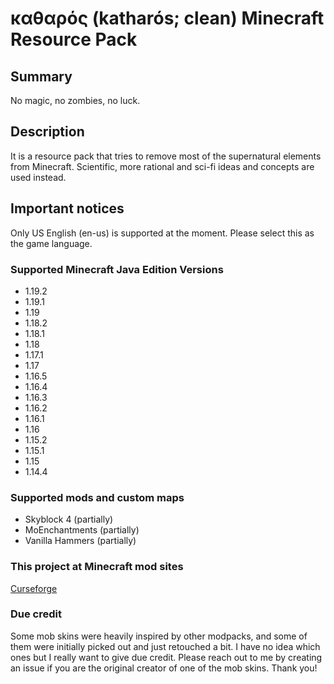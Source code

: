 # καθαρός (katharós; clean) Minecraft Resource Pack

## Summary

No magic, no zombies, no luck.

## Description

It is a resource pack that tries to remove most of the supernatural elements from Minecraft. Scientific, more rational and sci-fi ideas and concepts are used instead.

## Important notices

Only US English (en-us) is supported at the moment. Please select this as the game language.

### Supported Minecraft Java Edition Versions

- 1.19.2
- 1.19.1
- 1.19
- 1.18.2
- 1.18.1
- 1.18
- 1.17.1
- 1.17
- 1.16.5
- 1.16.4
- 1.16.3
- 1.16.2
- 1.16.1
- 1.16
- 1.15.2
- 1.15.1
- 1.15
- 1.14.4

### Supported mods and custom maps

- Skyblock 4 (partially)
- MoEnchantments (partially)
- Vanilla Hammers (partially)

### This project at Minecraft mod sites

[Curseforge](https://www.curseforge.com/minecraft/texture-packs/katharos)

### Due credit

Some mob skins were heavily inspired by other modpacks, and some of them were initially picked out and just retouched a bit. I have no idea which ones but I really want to give due credit. Please reach out to me by creating an issue if you are the original creator of one of the mob skins. Thank you! 
